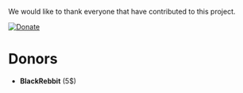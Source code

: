 We would like to thank everyone that have contributed to this project.

[![Donate](https://img.shields.io/badge/Donate-PayPal-green.svg)](https://www.paypal.me/healpot)

# Donors
- **BlackRebbit** (5$)